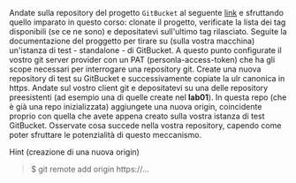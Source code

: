 Andate sulla repository del progetto ```GitBucket``` al seguente [link](https://github.com/gitbucket/gitbucket) e sfruttando quello imparato in questo corso: clonate il progetto, verificate la lista dei tag disponibili (se ce ne sono) e depositatevi sull'ultimo tag rilasciato. Seguite la documentazione del proggetto per tirare su (sulla vostra macchina) un'istanza di test - standalone - di GitBucket. A questo punto configurate il vostro git server provider con un PAT (personla-access-token) che ha gli scope necessari per interrogare una repository git. Create una nuova repository di test su GitBucket e successivamente copiate la ulr canonica in https. Andate sul vostro client git e depositatevi su una delle repository preesistenti (ad esempio una di quelle create nel __lab01__). In questa repo (che è già una repo inizializzata) aggiungete una nuova origin, coincidente proprio con quella che avete appena creato sulla vostra istanza di test GitBucket. Osservate cosa succede nella vostra repository, capendo come poter sfruttare le potenzialità di questo meccanismo.

Hint (creazione di una nuova origin)
> $ git remote add origin https://...